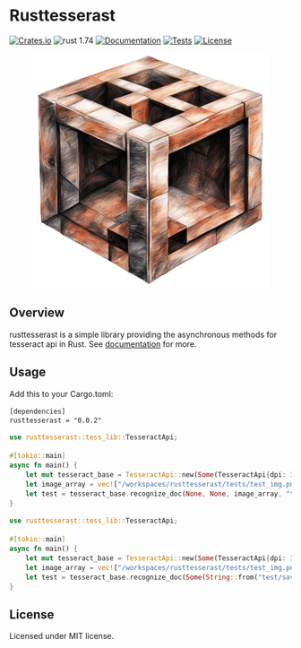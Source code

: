 # Rusttesserast
[![Crates.io](https://img.shields.io/crates/v/rusttesserast.svg)](https://crates.io/crates/rusttesserast)
![rust 1.74](https://img.shields.io/badge/rust-1.74-blue.svg)
[![Documentation](https://docs.rs/rusttesserast/badge.svg)](https://docs.rs/rusttesserast)
[![Tests](https://github.com/spectrtrec/rusttesserast/actions/workflows/rust.yaml/badge.svg)](https://github.com/spectrtrec/rusttesserast/actions/)
[![License](https://img.shields.io/crates/l/mit.svg)](./LICENSE)
<p align="center">
  <img src="logo.png" alt="logo"/>
</p>

## Overview
rusttesserast is a simple library providing the asynchronous methods for tesseract api in Rust.
See [documentation](https://docs.rs/rusttesserast) for more.
## Usage
Add this to your Cargo.toml:
```
[dependencies]
rusttesserast = "0.0.2"
```
```rust
use rusttesserast::tess_lib::TesseractApi;

#[tokio::main]
async fn main() {
    let mut tesseract_base = TesseractApi::new(Some(TesseractApi{dpi: 3, psm:3, ..Default::default()}), Some(String::from("/usr/local/share/tessdata").as_str()), Some(String::from("eng").as_str())).unwrap();
    let image_array = vec!["/workspaces/rusttesserast/tests/test_img.png", "/workspaces/rusttesserast/tests/test_img.png"];
    let test = tesseract_base.recognize_doc(None, None, image_array, "txt", None).await;
}
```
```rust
use rusttesserast::tess_lib::TesseractApi;

#[tokio::main]
async fn main() {
    let mut tesseract_base = TesseractApi::new(Some(TesseractApi{dpi: 3, psm:3, ..Default::default()}), Some(String::from("/usr/local/share/tessdata").as_str()), Some(String::from("eng").as_str())).unwrap();
    let image_array = vec!["/workspaces/rusttesserast/tests/test_img.png", "/workspaces/rusttesserast/tests/test_img.png"];
    let test = tesseract_base.recognize_doc(Some(String::from("test/save/path").as_str()), Some(String::from("test_data_file.txt").as_str()), image_array, "tsv", Some(true)).await;
}
```
## License
Licensed under MIT license.

